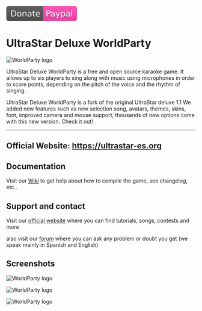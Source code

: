 [![PayPal Donation](https://github.com/Daniel20Ultrastar-es/WorldParty-testing/blob/master/promo/Donate-Paypal.svg)](https://www.paypal.com/cgi-bin/webscr?item_name=Ultrastar+Espa%f1a+&cmd=_donations&currency_code=EUR&business=donaciones%40ultrastar-es.org)

# UltraStar Deluxe WorldParty


![WorldParty logo](https://github.com/Daniel20Ultrastar-es/usdxworldparty/blob/master/promo/Worldparty%20logo.png)

UltraStar Deluxe WorldParty is a free and open source karaoke game.  It allows
up to six players to sing along with music using microphones in order to
score points, depending on the pitch of the voice and the rhythm of
singing.

UltraStar Deluxe WorldParty is a fork of the original UltraStar deluxe 1.1
We added new features such as new selection song, avatars, themes, 
skins, font, improved camera and mouse support, thousands of new options 
come with this new version. Check it out!

----------------- 
Official Website:  https://ultrastar-es.org 
-----------------

## Documentation
Visit our [Wiki](https://github.com/ultrastares/usdxworldparty/wiki) to get help about how to compile the game, see changelog, etc..

## Support and contact
Visit our [official website](https://ultrastar-es.org) where you can find tutorials, songs, contests and more

also visit our [forum](https://ultrastar-es.org/foro) where you can ask any problem or doubt you get (we speak mainly in Spanish and English) 

## Screenshots
![WorldParty logo](https://github.com/Daniel20Ultrastar-es/usdxworldparty/blob/master/promo/promocion1.gif)

![WorldParty logo](https://github.com/Daniel20Ultrastar-es/usdxworldparty/blob/master/promo/promocion2.gif)

![WorldParty logo](https://github.com/Daniel20Ultrastar-es/usdxworldparty/blob/master/promo/promocion3.gif)
